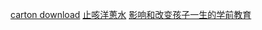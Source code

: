 
[carton download](http://www.ypzyfx.com/product.asp?pid=%B6%F9%CD%AF%B6%AF%BB%AD%C6%AC)
[止咳洋蔥水](https://cookpad.com/tw/%E9%A3%9F%E8%AD%9C/2041269)
[影响和改变孩子一生的学前教育](https://books.google.ca/books?id=bAZEBAAAQBAJ&pg=PT45&lpg=PT45&dq=%E5%B9%BC%E5%84%BF%E6%95%99%E8%82%B2+%E5%85%B3%E9%94%AE%E6%97%B6%E6%9C%9F&source=bl&ots=6jeaTCAzWI&sig=Z8YcPsrIG9VotBw2A_zqR7vIXm0&hl=en&sa=X&ved=0ahUKEwjH44TJ1q_RAhVi64MKHSflDsA4FBDoAQghMAI#v=onepage&q=%E5%B9%BC%E5%84%BF%E6%95%99%E8%82%B2%20%E5%85%B3%E9%94%AE%E6%97%B6%E6%9C%9F&f=false)
